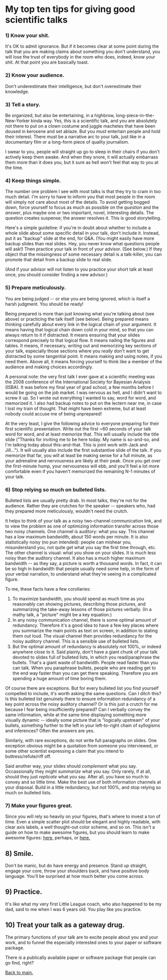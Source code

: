 # My top ten tips for giving good scientific talks  

### 1) Know your shit.

It's OK to admit ignorance.  But if it becomes clear at some point during the talk that you are making claims about something you don't understand, you will lose the trust of everybody in the room who does, indeed, know your shit.  At that point you are basically toast.  

### 2) Know your audience.

Don't underestimate their intelligence, but don't overestimate their knowledge.  

### 3) Tell a story.

Be organized, but also be entertaining, in a highbrow, long-piece-in-the-New-Yorker kinda way.  Yes, this is a scientific talk, and you are absolutely not there to put on a clown costume and juggle machetes that have been doused in kerosene and set ablaze.  But you _must_ entertain people and hold their interest.  There must be a narrative arc to your talk, just like in a documentary film or a long-form piece of quality journalism.

I swear to you, people will straight up go to sleep in their chairs if you don't actively keep them awake.  And when they snore, it will actually embarrass them more than it does you, but it sure as hell won't feel that way to you at the time.  

### 4) Keep things simple.

The number one problem I see with most talks is that they try to cram in too much detail.  I'm sorry to have to inform you that most people in the room will simply not care about most of the details.  To avoid getting bogged down, force yourself to focus as much as possible on the _question_ and the _answer_, plus maybe one or two important, novel, interesting details.  The question creates suspense; the answer resolves it.  This is good storytelling.  

Here's a simple guideline: if you're in doubt about whether to include a whole slide about some specific detail in your talk, don't include it.  Instead, put it as "backup" slide at the end, for Q&A.  (You might easily have more backup slides than real slides.  Hey, you never know what questions people will ask!)  Then practice your talk in front of your advisor.  (See below.)  If they object that the missingness of some necessary detail is a talk-killer, you can promote that detail from a backup slide to real slide.

(And if your advisor will not listen to you practice your short talk at least once, you should consider finding a new advisor.)  


### 5) Prepare meticulously.

You are being judged -- or else you are being ignored, which is itself a harsh judgment.  You should be ready!    

Being prepared is more than just knowing what you're talking about (see above) or practicing the talk itself (see below).  Being prepared means thinking carefully about every link in the logical chain of your argument.  It means having that logical chain down cold in your mind, so that you can always return to it if distracted.  It means ensuring that your slides correspond precisely to that logical flow.  It means nailing the figures and tables.  It means, if necessary, writing out and memorizing key sections of your talk, especially those sections where you _really_ don't want to get distracted by some tangential point.  It means making and using notes, if you need them.  Above all, it means forcing yourself to think like a member of the audience and making choices accordingly.  

A personal note: the very first talk I ever gave at a scientific meeting was the 2008 conference of the International Society for Bayesian Analysis (ISBA).  It was before my final year of grad school, a few months before I would be going on the job market.  I was nervous as hell, and I didn't want to screw it up.  So I wrote out everything I wanted to say, word for word, and memorized it.  I also had backup notes to put on the lectern near me, in case I lost my train of thought.  That might have been extreme, but at least nobody could accuse me of being unprepared!  

At the very least, I give the following advice to everyone preparing for their first scientific presentation.  Write out the first ~60 seconds of your talk word for word, and at least memorize that.  This will usually include the title slide ("Thanks for inviting me to be here today.  My name is so-and-so, and I'm talking today about this-and-that.  This is joint work with Jack and Jill...").  It will usually also include the first substantive slide of the talk.  If you memorize that far, you will at least be making sense for a full minute, as your adrenaline and nervousness are likely at their peak.  Once you get over the first-minute hump, your nervousness will ebb, and you'll feel a lot more comfortable even if you haven't memorized the remaining N-1 minutes of your talk.  


### 6) Stop relying so much on bulleted lists.     

Bulleted lists are usually pretty drab. In most talks, they're not for the audience.  Rather they are crutches for the speaker -- speakers who, had they prepared more meticulously, wouldn't need the crutch.  

It helps to think of your talk as a noisy two-channel communication link, and to view the problem as one of optimizing information transfer across those two noisy channels.  One channel is auditory: what you say.  This channel has a low maximum bandwidth, about 150 words per minute.  It is also statistically noisy (no pun intended): people can mishear you, misunderstand you, not quite get what you say the first time through, etc.  The other channel is visual: what you show on your slides.  It is much less noisy than the auditory channel.  It also has a much higher maximum bandwidth -- as they say, a picture is worth a thousand words.  In fact, it can be so high in bandwidth that people usually need some help, in the form of your verbal narration, to understand what they're seeing in a complicated figure.  

To me, these facts have a few corollaries:  
  
1) To maximize bandwidth, you should spend as much time as you reasonably can showing pictures, describing those pictures, and summarizing the take-away lessons of those pictures verbally.  (In a mathy talk, a "picture" might be a key equation.)   
2) In any noisy communication channel, there is some optimal amount of redundancy.  Therefore it's a good idea to have a few key places where you summarize the main points as text on screen, in addition to stating them out loud.  The visual channel then provides redundancy for the noisy auditory channel.  This is a sensible use of bulleted lists.  
3) But the optimal amount of redundancy is absolutely _not_ 100%, or indeed anywhere close to it.  Said plainly, don't have a giant chunk of your talk devoted to slides full of bulleted lists, in which you read/paraphrase the bullets.  That's a giant waste of bandwidth.   People read faster than you can talk.  When you paraphrase bullets, people who are reading get to the end way faster than you can get there speaking.  Therefore you are spending a huge amount of time boring them.  

Of course there are exceptions.  But for every bulleted list you find yourself compelled to include, it's worth asking the same questions.  Can I ditch this?  Is this bulleted list genuinely there to ensure information redundancy of a key point across the noisy auditory channel?  Or is this just a crutch for me because I fear being insufficiently prepared?  Can I verbally convey the same information, while at the same time displaying something more visually dynamic -- ideally some picture that is "logically upstream" of your bullets, something further to the left in your left-to-right chain of syllogisms and inferences?  Often the answers are yes. 

Similarly, with rare exceptions, do not write full paragraphs on slides.  One exception obvious might be a quotation from someone you interviewed, or some other scientist expressing a claim that you intend to buttress/refute/riff off.  
 
Said another way, your slides should _complement_ what you say.  Occassionally they might _summarize_ what you say.  Only rarely, if at all, should they just _replicate_ what you say. After all, you have so much to convey and so little time.  Make the best use of both information channels at your disposal.  Build in a little redundancy, but not 100%, and stop relying so much on bulleted lists.  


### 7) Make your figures great.  

Since you will rely so heavily on your figures, that's where to invest a ton of time.  Even a simple scatter plot should be elegant and highly readable, with clear axis labels, a well thought-out color scheme, and so on.  This isn't a guide on how to make awesome figures, but you should learn to make awesome figures: [here](http://ggplot2.org/), perhaps, or [here.](https://d3js.org/)  


## 8) Smile.

Don't be manic, but do have energy and presence.  Stand up straight, engage your core, throw your shoulders back, and have positive body language.  You'll be surprised at how much better you come across.  

## 9) Practice.  

It's like what my very first Little League coach, who also happened to be my dad, said to me when I was 6 years old.  You play like you practice.  


## 10) Treat your talk as a gateway drug.

The primary functions of your talk are to excite people about you and your work, and to funnel the especially interested ones to your paper or software package.  

There _is_ a publically available paper or software package that people can go find, right?  


[Back to main.](https://github.com/jgscott/talks/)  
